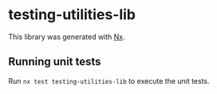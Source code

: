 # testing-utilities-lib

This library was generated with [Nx](https://nx.dev).

## Running unit tests

Run `nx test testing-utilities-lib` to execute the unit tests.
